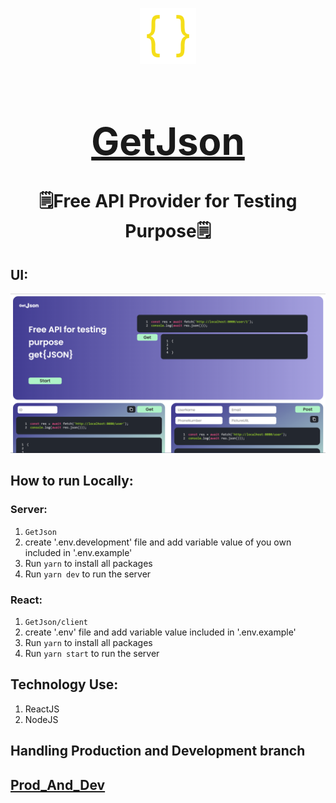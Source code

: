 <div align="center">

[<img src="./appicon.png" style="width:90px;" alt="app Icon"/><h1 style="font-size:60px; width:100%;">GetJson</h1>](./appicon.png)

# 🗒️Free API Provider for Testing Purpose🗒️

</div>

## UI:
[<img src="interface/Home.png" alt="Home"></img>](interface/Home.png)

## How to run Locally:

### Server:
1. `GetJson`
2. create '.env.development' file and add variable value of you own included in '.env.example'
3. Run `yarn` to install all packages
4. Run `yarn dev` to run the server

### React:
1. `GetJson/client`
2. create '.env' file and add variable value included in '.env.example'
3. Run `yarn` to install all packages
4. Run `yarn start` to run the server


## Technology Use:
1. ReactJS
2. NodeJS


## Handling Production and Development branch
[<h2>Prod_And_Dev</h2>](./Prod_And_Dev.md)
